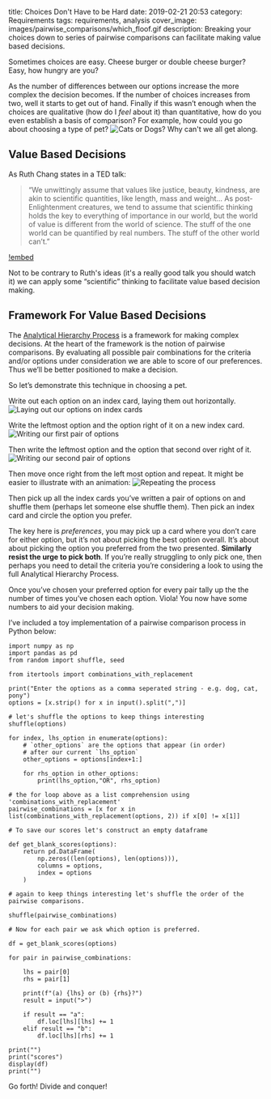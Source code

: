 title: Choices Don't Have to be Hard
date: 2019-02-21 20:53
category: Requirements
tags: requirements, analysis
cover_image: images/pairwise_comparisons/which_floof.gif
description: Breaking your choices down to series of pairwise comparisons can facilitate making value based decisions.

Sometimes choices are easy. Cheese burger or double cheese burger? Easy, how hungry are you? 

As the number of differences between our options increase the more complex the decision becomes. If the number of choices increases from two, well it starts to get out of hand.
Finally if this wasn’t enough when the choices are qualitative (how do I *feel* about it) than quantitative, how do you even establish a basis of comparison? 
For example, how could you go about choosing a type of pet?
![Cats or Dogs? Why can't we all get along.]({static}/images/pairwise_comparisons/which_floof.gif)

## Value Based Decisions

As Ruth Chang states in a TED talk: 
> “We unwittingly assume that values like justice, beauty, kindness, are akin to scientific quantities, like length, mass and weight... As post-Enlightenment creatures, we tend to assume that scientific thinking holds the key to everything of importance in our world, but the world of value is different from the world of science. The stuff of the one world can be quantified by real numbers. The stuff of the other world can’t.”

[!embed](http://www.youtube.com/watch?v=8GQZuzIdeQQ)

Not to be contrary to Ruth's ideas (it's a really good talk you should watch it) we can apply some “scientific” thinking to facilitate value based decision making.

## Framework For Value Based Decisions

The [Analytical Hierarchy Process](https://en.wikipedia.org/wiki/Analytic_hierarchy_process) is a framework for making complex decisions. At the heart of the framework is the notion of 
pairwise comparisons.
By evaluating all possible pair combinations for the criteria and/or options under consideration we are able to score of our preferences. Thus we’ll be better positioned to make a decision.

So let’s demonstrate this technique in choosing a pet. 

Write out each option on an index card, laying them out horizontally.
![Laying out our options on index cards]({static}/images/pairwise_comparisons/pairwise_01.png)


Write the leftmost option and the option right of it on a new index card.
![Writing our first pair of options]({static}/images/pairwise_comparisons/pairwise_02.png)


Then write the leftmost option and the option that second over right of it.
![Writing our second pair of options]({static}/images/pairwise_comparisons/pairwise_03.png)


Then move once right from the left most option and repeat. It might be easier to illustrate with an animation:
![Repeating the process]({static}/images/pairwise_comparisons/pairwise_combinations_construction.gif)


Then pick up all the index cards you’ve written a pair of options on and shuffle them (perhaps let someone else shuffle them). Then pick an index card and circle the option you prefer. 

The key here is *preferences*, you may pick up a card where you don’t care for either option, but it’s not about picking the best option overall. It’s about about picking the option you preferred from the two presented. **Similarly resist the urge to pick both**. If you’re really struggling to only pick one, then perhaps you need to detail the criteria you’re considering a look to using the full Analytical Hierarchy Process.

Once you’ve chosen your preferred option for every pair tally up the the number of times you’ve chosen each option. Viola! You now have some numbers to aid your decision making.

I’ve included a toy implementation of a pairwise comparison process in Python below:

    import numpy as np
    import pandas as pd
    from random import shuffle, seed

    from itertools import combinations_with_replacement

    print("Enter the options as a comma seperated string - e.g. dog, cat, pony")
    options = [x.strip() for x in input().split(",")]

    # let's shuffle the options to keep things interesting
    shuffle(options)

    for index, lhs_option in enumerate(options):
        # `other_options` are the options that appear (in order)
        # after our current `lhs_option`
        other_options = options[index+1:]
        
        for rhs_option in other_options:
            print(lhs_option,"OR", rhs_option)

    # the for loop above as a list comprehension using 'combinations_with_replacement'
    pairwise_combinations = [x for x in list(combinations_with_replacement(options, 2)) if x[0] != x[1]]

    # To save our scores let's construct an empty dataframe

    def get_blank_scores(options):
        return pd.DataFrame(
            np.zeros((len(options), len(options))),
            columns = options,
            index = options
        )

    # again to keep things interesting let's shuffle the order of the pairwise comparisons.

    shuffle(pairwise_combinations)

    # Now for each pair we ask which option is preferred.

    df = get_blank_scores(options)

    for pair in pairwise_combinations:
        
        lhs = pair[0]
        rhs = pair[1]
        
        print(f"(a) {lhs} or (b) {rhs}?")
        result = input(">")
        
        if result == "a":
            df.loc[lhs][lhs] += 1
        elif result == "b":
            df.loc[lhs][rhs] += 1

    print("")
    print("scores")
    display(df)
    print("")

Go forth! Divide and conquer!
